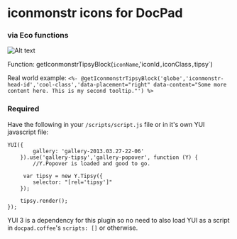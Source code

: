 # iconmonstr icons for DocPad
### via Eco functions

![Alt text](https://googledrive.com/host/0B9LVk4xbDIJTSWVYcU5fb0RUVVk/iconmonstrs.png "Current icons available screenshot.")

Function:
getIconmonstrTipsyBlock(`iconName`,'iconId`,`iconClass`,`tipsy`)

Real world example:
`<%- @getIconmonstrTipsyBlock('globe','iconmonstr-head-id','cool-class','data-placement="right" data-content="Some more content here. This is my second tooltip."') %>`

### Required

Have the following in your `/scripts/script.js` file or in it's own YUI javascript file:
```
YUI({
        gallery: 'gallery-2013.03.27-22-06'
    }).use('gallery-tipsy','gallery-popover', function (Y) { 
        //Y.Popover is loaded and good to go.

     var tipsy = new Y.Tipsy({
        selector: "[rel='tipsy']"
    });

    tipsy.render(); 
});
```

YUI 3 is a dependency for this plugin so no need to also load YUI as a script in `docpad.coffee`'s `scripts: []` or otherwise. 